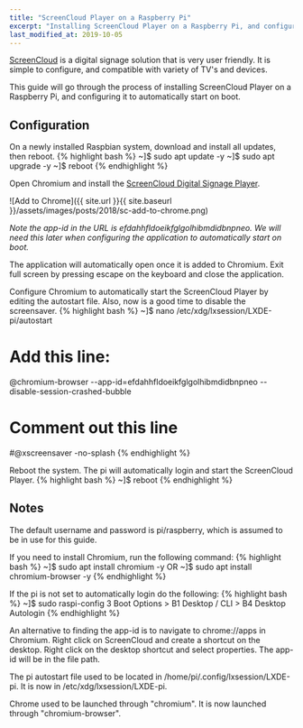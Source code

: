 ```yaml
---
title: "ScreenCloud Player on a Raspberry Pi"
excerpt: "Installing ScreenCloud Player on a Raspberry Pi, and configuring it to automatically start on boot."
last_modified_at: 2019-10-05
---
```

[ScreenCloud](https://screen.cloud) is a digital signage solution that is very user friendly. It is simple to configure, and compatible with variety of TV's and devices.

This guide will go through the process of installing ScreenCloud Player on a Raspberry Pi, and configuring it to automatically start on boot.

## Configuration

On a newly installed Raspbian system, download and install all updates, then reboot.
{% highlight bash %}
~]$ sudo apt update -y
~]$ sudo apt upgrade -y
~]$ reboot
{% endhighlight %}

Open Chromium and install the [ScreenCloud Digital Signage Player](https://chrome.google.com/webstore/detail/screencloud-digital-signa/efdahhfldoeikfglgolhibmdidbnpneo?hl=en).

![Add to Chrome]({{ site.url }}{{ site.baseurl }}/assets/images/posts/2018/sc-add-to-chrome.png)

*Note the app-id in the URL is efdahhfldoeikfglgolhibmdidbnpneo. We will need this later when configuring the application to automatically start on boot.*

The application will automatically open once it is added to Chromium. Exit full screen by pressing escape on the keyboard and close the application.

Configure Chromium to automatically start the ScreenCloud Player by editing the autostart file. Also, now is a good time to disable the screensaver.
{% highlight bash %}
~]$ nano /etc/xdg/lxsession/LXDE-pi/autostart

# Add this line:
@chromium-browser --app-id=efdahhfldoeikfglgolhibmdidbnpneo --disable-session-crashed-bubble

# Comment out this line
#@xscreensaver -no-splash
{% endhighlight %}

Reboot the system. The pi will automatically login and start the ScreenCloud Player.
{% highlight bash %}
~]$ reboot
{% endhighlight %}

## Notes

The default username and password is pi/raspberry, which is assumed to be in use for this guide.

If you need to install Chromium, run the following command:
{% highlight bash %}
~]$ sudo apt install chromium -y
OR
~]$ sudo apt install chromium-browser -y
{% endhighlight %}

If the pi is not set to automatically login do the following:
{% highlight bash %}
~]$ sudo raspi-config
3 Boot Options > B1 Desktop / CLI > B4 Desktop Autologin
{% endhighlight %}

An alternative to finding the app-id is to navigate to chrome://apps in Chromium. Right click on ScreenCloud and create a shortcut on the desktop. Right click on the desktop shortcut and select properties. The app-id will be in the file path.

The pi autostart file used to be located in /home/pi/.config/lxsession/LXDE-pi. It is now in /etc/xdg/lxsession/LXDE-pi.

Chrome used to be launched through "chromium". It is now launched through "chromium-browser".